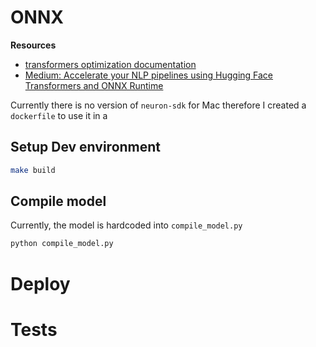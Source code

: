
# ONNX



**Resources**
* [transformers optimization documentation](https://huggingface.co/transformers/serialization.html?highlight=onnx)
* [Medium: Accelerate your NLP pipelines using Hugging Face Transformers and ONNX Runtime](https://medium.com/microsoftazure/accelerate-your-nlp-pipelines-using-hugging-face-transformers-and-onnx-runtime-2443578f4333)


Currently there is no version of `neuron-sdk` for Mac therefore I created a `dockerfile` to use it in a

## Setup Dev environment

```Bash
make build
```

## Compile model

Currently, the model is hardcoded into `compile_model.py`

```bash
python compile_model.py
```

# Deploy

# Tests
